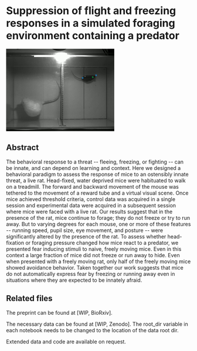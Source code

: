 # Suppression of flight and freezing responses in a simulated foraging environment containing a predator
![Example trajectories 32 syllables with dyadic-modulated syllables marked in color](./images/TopDownRatPresence.png)

## Abstract
The behavioral response to a threat -- fleeing, freezing, or fighting -- can be innate, and can depend on learning and context. Here we designed a behavioral paradigm to assess the response of mice to an ostensibly innate threat, a live rat. Head-fixed, water deprived mice were habituated to walk on a treadmill. The forward and backward movement of the mouse was tethered to the movement of a reward tube and a virtual visual scene. Once mice achieved threshold criteria, control data was acquired in a single session and experimental data were acquired in a subsequent session where mice were faced with a live rat. Our results suggest that in the presence of the rat, mice continue to forage; they do not freeze or try to run away. But to varying degrees for each mouse, one or more of these features -- running speed, pupil size, eye movement, and posture -- were significantly altered by the presence of the rat. To assess whether head-fixation or foraging pressure changed how mice react to a predator, we presented fear inducing stimuli to naive, freely moving mice. Even in this context a large fraction of mice did not freeze or run away to hide. Even when presented with a freely moving rat, only half of the freely moving mice showed avoidance behavior. Taken together our work suggests that mice do not automatically express fear by freezing or running away even in situations where they are expected to be innately afraid.  

## Related files
The preprint can be found at [WIP, BioRxiv].

The necessary data can be found at [WIP, Zenodo].
The root_dir variable in each notebook needs to be changed to the location of the data root dir.

Extended data and code are available on request.
